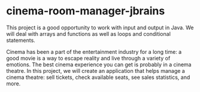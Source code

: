 # cinema-room-manager-jbrains
 This project is a good opportunity to work with input and output in Java. We will deal with arrays and functions as well as loops and conditional statements.


Cinema has been a part of the entertainment industry for a long time: a good movie is a way to escape reality and live through a variety of emotions. The best cinema experience you can get is probably in a cinema theatre. In this project, we will create an application that helps manage a cinema theatre: sell tickets, check available seats, see sales statistics, and more.
